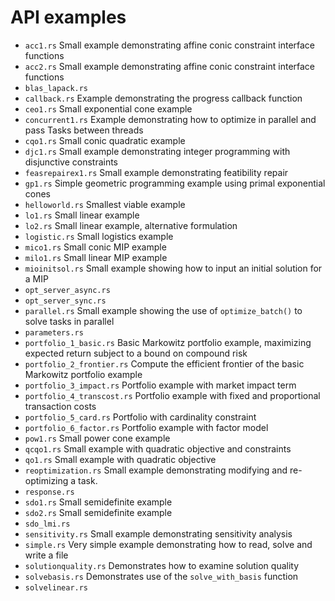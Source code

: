 # API examples

- `acc1.rs` Small example demonstrating affine conic constraint interface functions
- `acc2.rs` Small example demonstrating affine conic constraint interface functions
- `blas_lapack.rs` 
- `callback.rs` Example demonstrating the progress callback function
- `ceo1.rs` Small exponential cone example
- `concurrent1.rs` Example demonstrating how to optimize in parallel and pass Tasks between threads
- `cqo1.rs` Small conic quadratic example
- `djc1.rs` Small example demonstrating integer programming with disjunctive constraints
- `feasrepairex1.rs` Small example demonstrating featibility repair
- `gp1.rs` Simple geometric programming example using primal exponential cones
- `helloworld.rs` Smallest viable example
- `lo1.rs` Small linear example
- `lo2.rs` Small linear example, alternative formulation
- `logistic.rs` Small logistics example
- `mico1.rs` Small conic MIP example
- `milo1.rs` Small linear MIP example
- `mioinitsol.rs` Small example showing how to input an initial solution for a MIP
- `opt_server_async.rs`
- `opt_server_sync.rs`
- `parallel.rs` Small example showing the use of `optimize_batch()` to solve tasks in parallel
- `parameters.rs`
- `portfolio_1_basic.rs` Basic Markowitz portfolio example, maximizing expected return subject to a bound on compound risk
- `portfolio_2_frontier.rs` Compute the efficient frontier of the basic Markowitz portfolio example
- `portfolio_3_impact.rs` Portfolio example with market impact term
- `portfolio_4_transcost.rs` Portfolio example with fixed and proportional transaction costs
- `portfolio_5_card.rs` Portfolio with cardinality constraint
- `portfolio_6_factor.rs` Portfolio example with factor model
- `pow1.rs` Small power cone example
- `qcqo1.rs` Small example with quadratic objective and constraints
- `qo1.rs` Small example with quadratic objective
- `reoptimization.rs` Small example demonstrating modifying and re-optimizing a task.
- `response.rs`
- `sdo1.rs` Small semidefinite example
- `sdo2.rs` Small semidefinite example
- `sdo_lmi.rs`
- `sensitivity.rs` Small example demonstrating sensitivity analysis
- `simple.rs` Very simple example demonstrating how to read, solve and write a file
- `solutionquality.rs` Demonstrates how to examine solution quality
- `solvebasis.rs` Demonstrates use of the `solve_with_basis` function
- `solvelinear.rs`
